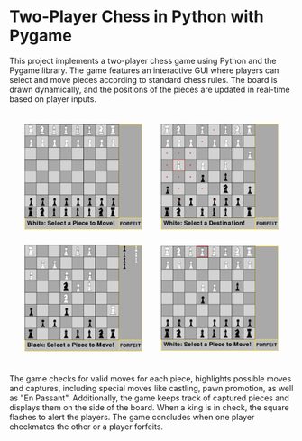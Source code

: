 # Two-Player Chess in Python with Pygame 

This project implements a two-player chess game using Python and the Pygame library. The game features an interactive GUI where players can select and move pieces according to standard chess rules. The board is drawn dynamically, and the positions of the pieces are updated in real-time based on player inputs. 


<table style="border-collapse: separate; border-spacing: 20px;">
    <tr>
        <td><img src="images/Screenshot1.png" alt="Screenshot 1" width="350"/></td>
        <td><img src="images/Screenshot2.png" alt="Screenshot 2" width="350"/></td>
    </tr>
    <tr>
        <td><img src="images/Screenshot3.png" alt="Screenshot 3" width="350"/></td>
        <td><img src="images/Screenshot4.png" alt="Screenshot 4" width="350"/></td>
    </tr>
</table>

The game checks for valid moves for each piece, highlights possible moves and captures, including special moves like castling, pawn promotion, as well as "En Passant". Additionally, the game keeps track of captured pieces and displays them on the side of the board. When a king is in check, the square flashes to alert the players. The game concludes when one player checkmates the other or a player forfeits.
 
